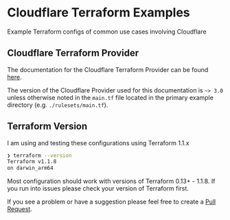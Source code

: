 # Cloudflare Terraform Examples
Example Terraform configs of common use cases involving Cloudflare

## Cloudflare Terraform Provider

The documentation for the Cloudflare Terraform Provider can be found [here](https://registry.terraform.io/providers/cloudflare/cloudflare/latest/docs).

The version of the Cloudflare Provider used for this documentation is `~> 3.0` unless otherwise noted in the `main.tf` file located in the primary example directory (e.g. `./rulesets/main.tf`). 

## Terraform Version

I am using and testing these configurations using Terraform 1.1.x

```bash
❯ terraform --version
Terraform v1.1.8
on darwin_arm64
```

Most configuration should work with versions of Terraform 0.13+ - 1.1.8. If you run into issues please check your version of Terraform first. 

If you see a problem or have a suggestion please feel free to create a [Pull Request](https://opensource.com/article/19/7/create-pull-request-github). 
